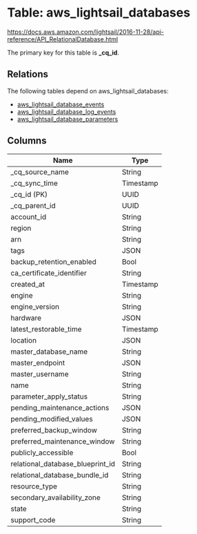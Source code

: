 # Table: aws_lightsail_databases

https://docs.aws.amazon.com/lightsail/2016-11-28/api-reference/API_RelationalDatabase.html

The primary key for this table is **_cq_id**.

## Relations

The following tables depend on aws_lightsail_databases:
  - [aws_lightsail_database_events](aws_lightsail_database_events.md)
  - [aws_lightsail_database_log_events](aws_lightsail_database_log_events.md)
  - [aws_lightsail_database_parameters](aws_lightsail_database_parameters.md)

## Columns

| Name          | Type          |
| ------------- | ------------- |
|_cq_source_name|String|
|_cq_sync_time|Timestamp|
|_cq_id (PK)|UUID|
|_cq_parent_id|UUID|
|account_id|String|
|region|String|
|arn|String|
|tags|JSON|
|backup_retention_enabled|Bool|
|ca_certificate_identifier|String|
|created_at|Timestamp|
|engine|String|
|engine_version|String|
|hardware|JSON|
|latest_restorable_time|Timestamp|
|location|JSON|
|master_database_name|String|
|master_endpoint|JSON|
|master_username|String|
|name|String|
|parameter_apply_status|String|
|pending_maintenance_actions|JSON|
|pending_modified_values|JSON|
|preferred_backup_window|String|
|preferred_maintenance_window|String|
|publicly_accessible|Bool|
|relational_database_blueprint_id|String|
|relational_database_bundle_id|String|
|resource_type|String|
|secondary_availability_zone|String|
|state|String|
|support_code|String|